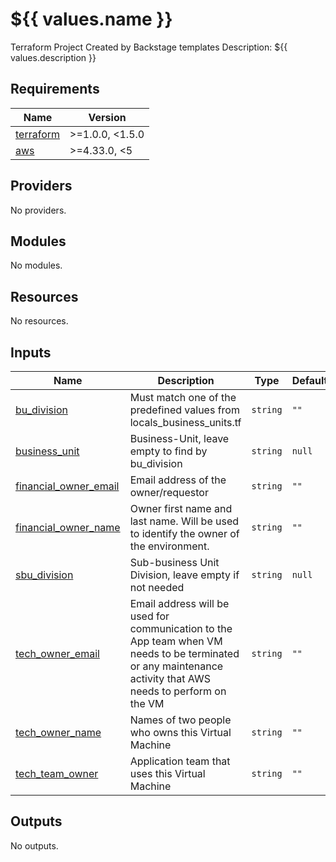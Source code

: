 # ${{ values.name }}

Terraform Project Created by Backstage templates
Description: ${{ values.description }}

## Requirements

| Name | Version |
|------|---------|
| <a name="requirement_terraform"></a> [terraform](#requirement\_terraform) | >=1.0.0, <1.5.0 |
| <a name="requirement_aws"></a> [aws](#requirement\_aws) | >=4.33.0, <5 |

## Providers

No providers.

## Modules

No modules.

## Resources

No resources.

## Inputs

| Name | Description | Type | Default | Required |
|------|-------------|------|---------|:--------:|
| <a name="input_bu_division"></a> [bu\_division](#input\_bu\_division) | Must match one of the predefined values from locals\_business\_units.tf | `string` | `""` | no |
| <a name="input_business_unit"></a> [business\_unit](#input\_business\_unit) | Business-Unit, leave empty to find by bu\_division | `string` | `null` | no |
| <a name="input_financial_owner_email"></a> [financial\_owner\_email](#input\_financial\_owner\_email) | Email address of the owner/requestor | `string` | `""` | no |
| <a name="input_financial_owner_name"></a> [financial\_owner\_name](#input\_financial\_owner\_name) | Owner first name and last name. Will be used to identify the owner of the environment. | `string` | `""` | no |
| <a name="input_sbu_division"></a> [sbu\_division](#input\_sbu\_division) | Sub-business Unit Division, leave empty if not needed | `string` | `null` | no |
| <a name="input_tech_owner_email"></a> [tech\_owner\_email](#input\_tech\_owner\_email) | Email address will be used for communication to the App team when VM needs to be terminated or any maintenance activity that AWS needs to perform on the VM | `string` | `""` | no |
| <a name="input_tech_owner_name"></a> [tech\_owner\_name](#input\_tech\_owner\_name) | Names of two people who owns this Virtual Machine | `string` | `""` | no |
| <a name="input_tech_team_owner"></a> [tech\_team\_owner](#input\_tech\_team\_owner) | Application team that uses this Virtual Machine | `string` | `""` | no |

## Outputs

No outputs.
